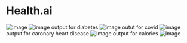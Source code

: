 # Health.ai
![image](https://user-images.githubusercontent.com/66308480/149965441-4117fbd1-b9be-477f-acf6-1c12a9966094.png)
![image](https://user-images.githubusercontent.com/66308480/149965635-a498fa35-2209-405b-9242-adaf1d067df3.png)
output for diabetes
![image](https://user-images.githubusercontent.com/66308480/149965815-a8490348-1a99-427d-9691-98d8641978da.png)
outut for covid
![image](https://user-images.githubusercontent.com/66308480/149965930-19f1081f-3aec-4963-8cbb-6b07cb43016a.png)
output for caronary heart disease
![image](https://user-images.githubusercontent.com/66308480/149966156-5eb056ee-8d66-45f6-9dde-6eab876148d8.png)
output for calories
![image](https://user-images.githubusercontent.com/66308480/149966327-dc936a37-a066-4eb5-a971-fe8134e02ca0.png)
